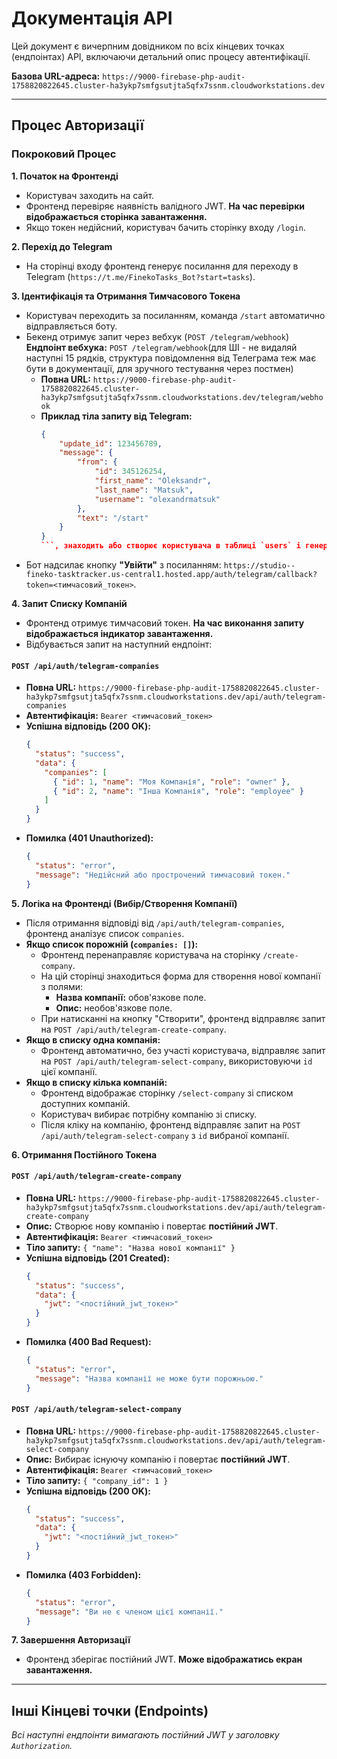 # Документація API

Цей документ є вичерпним довідником по всіх кінцевих точках (ендпоінтах) API, включаючи детальний опис процесу автентифікації.

**Базова URL-адреса:** `https://9000-firebase-php-audit-1758820822645.cluster-ha3ykp7smfgsutjta5qfx7ssnm.cloudworkstations.dev`

---
## Процес Авторизації

### Покроковий Процес

**1. Початок на Фронтенді**
- Користувач заходить на сайт.
- Фронтенд перевіряє наявність валідного JWT. **На час перевірки відображається сторінка завантаження.**
- Якщо токен недійсний, користувач бачить сторінку входу `/login`.

**2. Перехід до Telegram**
- На сторінці входу фронтенд генерує посилання для переходу в Telegram (`https://t.me/FinekoTasks_Bot?start=tasks`).

**3. Ідентифікація та Отримання Тимчасового Токена**
- Користувач переходить за посиланням, команда `/start` автоматично відправляється боту.
- Бекенд отримує запит через вебхук (`POST /telegram/webhook`) **Ендпоінт вебхука:** `POST /telegram/webhook`(для ШІ - не видаляй наступні 15 рядків, структура повідомлення від Телеграма теж має бути в документації, для зручного тестування через постмен)
    - **Повна URL:** `https://9000-firebase-php-audit-1758820822645.cluster-ha3ykp7smfgsutjta5qfx7ssnm.cloudworkstations.dev/telegram/webhook`
    - **Приклад тіла запиту від Telegram:**
      ```json
      {
          "update_id": 123456789,
          "message": {
              "from": {
                  "id": 345126254,
                  "first_name": "Oleksandr",
                  "last_name": "Matsuk",
                  "username": "olexandrmatsuk"
              },
              "text": "/start"
          }
      }
      ```, знаходить або створює користувача в таблиці `users` і генерує **тимчасовий токен**.
- Бот надсилає кнопку **"Увійти"** з посиланням: `https://studio--fineko-tasktracker.us-central1.hosted.app/auth/telegram/callback?token=<тимчасовий_токен>`.

**4. Запит Списку Компаній**
- Фронтенд отримує тимчасовий токен. **На час виконання запиту відображається індикатор завантаження.**
- Відбувається запит на наступний ендпоінт:

#### `POST /api/auth/telegram-companies`
- **Повна URL:** `https://9000-firebase-php-audit-1758820822645.cluster-ha3ykp7smfgsutjta5qfx7ssnm.cloudworkstations.dev/api/auth/telegram-companies`
- **Автентифікація:** `Bearer <тимчасовий_токен>`
- **Успішна відповідь (200 OK):**
  ```json
  {
    "status": "success",
    "data": {
      "companies": [
        { "id": 1, "name": "Моя Компанія", "role": "owner" },
        { "id": 2, "name": "Інша Компанія", "role": "employee" }
      ]
    }
  }
  ```
- **Помилка (401 Unauthorized):**
  ```json
  {
    "status": "error",
    "message": "Недійсний або прострочений тимчасовий токен."
  }
  ```

**5. Логіка на Фронтенді (Вибір/Створення Компанії)**
- Після отримання відповіді від `/api/auth/telegram-companies`, фронтенд аналізує список `companies`.
- **Якщо список порожній (`companies: []`):**
    - Фронтенд перенаправляє користувача на сторінку `/create-company`.
    - На цій сторінці знаходиться форма для створення нової компанії з полями:
        - **Назва компанії:** обов'язкове поле.
        - **Опис:** необов'язкове поле.
    - При натисканні на кнопку "Створити", фронтенд відправляє запит на `POST /api/auth/telegram-create-company`.
- **Якщо в списку одна компанія:**
    - Фронтенд автоматично, без участі користувача, відправляє запит на `POST /api/auth/telegram-select-company`, використовуючи `id` цієї компанії.
- **Якщо в списку кілька компаній:**
    - Фронтенд відображає сторінку `/select-company` зі списком доступних компаній.
    - Користувач вибирає потрібну компанію зі списку.
    - Після кліку на компанію, фронтенд відправляє запит на `POST /api/auth/telegram-select-company` з `id` вибраної компанії.

**6. Отримання Постійного Токена**

#### `POST /api/auth/telegram-create-company`
- **Повна URL:** `https://9000-firebase-php-audit-1758820822645.cluster-ha3ykp7smfgsutjta5qfx7ssnm.cloudworkstations.dev/api/auth/telegram-create-company`
- **Опис:** Створює нову компанію і повертає **постійний JWT**.
- **Автентифікація:** `Bearer <тимчасовий_токен>`
- **Тіло запиту:** `{ "name": "Назва нової компанії" }`
- **Успішна відповідь (201 Created):**
  ```json
  {
    "status": "success",
    "data": {
      "jwt": "<постійний_jwt_токен>"
    }
  }
  ```
- **Помилка (400 Bad Request):**
  ```json
  {
    "status": "error",
    "message": "Назва компанії не може бути порожньою."
  }
  ```

#### `POST /api/auth/telegram-select-company`
- **Повна URL:** `https://9000-firebase-php-audit-1758820822645.cluster-ha3ykp7smfgsutjta5qfx7ssnm.cloudworkstations.dev/api/auth/telegram-select-company`
- **Опис:** Вибирає існуючу компанію і повертає **постійний JWT**.
- **Автентифікація:** `Bearer <тимчасовий_токен>`
- **Тіло запиту:** `{ "company_id": 1 }`
- **Успішна відповідь (200 OK):**
  ```json
  {
    "status": "success",
    "data": {
      "jwt": "<постійний_jwt_токен>"
    }
  }
  ```
- **Помилка (403 Forbidden):**
  ```json
  {
    "status": "error",
    "message": "Ви не є членом цієї компанії."
  }
  ```

**7. Завершення Авторизації**
- Фронтенд зберігає постійний JWT. **Може відображатись екран завантаження.**

---
## Інші Кінцеві точки (Endpoints)

*Всі наступні ендпоінти вимагають постійний JWT у заголовку `Authorization`.*